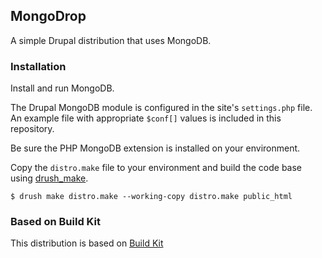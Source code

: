 ## MongoDrop

A simple Drupal distribution that uses MongoDB.

### Installation

Install and run MongoDB.

The Drupal MongoDB module is configured in the site's `settings.php` file.
An example file with appropriate `$conf[]` values is included in this
repository.

Be sure the PHP MongoDB extension is installed on your environment.

Copy the `distro.make` file to your environment and build the code base using
[drush_make](http://drupal.org/project/drush_make).

    $ drush make distro.make --working-copy distro.make public_html

### Based on Build Kit

This distribution is based on [Build Kit](http://drupal.org/project/buildkit)
